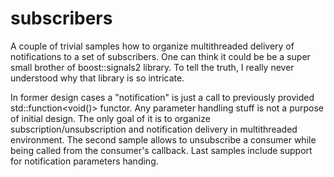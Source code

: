 # subscribers

A couple of trivial samples how to organize multithreaded delivery of
notifications to a set of subscribers. One can think it could be be a super
small brother of boost::signals2 library. To tell the truth, I really never
understood why that library is so intricate.

In former design cases a "notification" is just a call to previously provided
std::function<void()> functor. Any parameter handling stuff is not a purpose of
initial design. The only goal of it is to organize subscription/unsubscription
and notification delivery in multithreaded environment. The second sample allows
to unsubscribe a consumer while being called from the consumer's callback. Last
samples include support for notification parameters handing.
